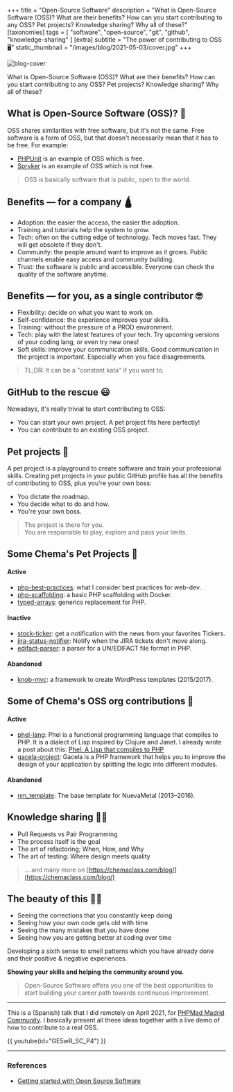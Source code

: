 +++
title = "Open-Source Software"
description = "What is Open-Source Software (OSS)? What are their benefits? How can you start contributing to any OSS? Pet projects? Knowledge sharing? Why all of these?"
[taxonomies]
tags = [ "software", "open-source", "git", "github", "knowledge-sharing" ]
[extra]
subtitle = "The power of contributing to OSS 🖥"
static_thumbnail = "/images/blog/2021-05-03/cover.jpg"
+++

![blog-cover](/images/blog/2021-05-03/cover.jpg)

What is Open-Source Software (OSS)? 
What are their benefits? 
How can you start contributing to any OSS?
Pet projects? Knowledge sharing? Why all of these?

<!-- more -->

## What is Open-Source Software (OSS)? 🤔

OSS shares similarities with free software, but it's not the same. Free software is a form of OSS, but that doesn't necessarily mean that it has to be free. For example:

- [PHPUnit](https://github.com/sebastianbergmann/phpunit/blob/master/LICENSE) is an example of OSS which is free.
- [Spryker](https://github.com/spryker/spryker-core/blob/master/LICENSE) is an example of OSS which is not free.

> OSS is basically software that is public, open to the world.

## Benefits — for a company 🛕

- Adoption: the easier the access, the easier the adoption.
- Training and tutorials help the system to grow.
- Tech: often on the cutting edge of technology.
  Tech moves fast. They will get obsolete if they don't.
- Community: the people around want to improve as it grows.
  Public channels enable easy access and community building.
- Trust: the software is public and accessible.
  Everyone can check the quality of the software anytime.

## Benefits — for you, as a single contributor 🤓

- Flexibility: decide on what you want to work on.
- Self-confidence: the experience improves your skills.
- Training: without the pressure of a PROD environment.
- Tech: play with the latest features of your tech.
  Try upcoming versions of your coding lang, or even try new ones!
- Soft skills: improve your communication skills.
  Good communication in the project is important.
  Especially when you face disagreements.

> TL;DR: It can be a "constant kata" if you want to.

## GitHub to the rescue 😃

Nowadays, it's really trivial to start contributing to OSS:
- You can start your own project. A pet project fits here perfectly!
- You can contribute to an existing OSS project.

## Pet projects 🐘

A pet project is a playground to create software and train your professional skills. Creating pet projects in your public GitHub profile has all the benefits of contributing to OSS, plus you're your own boss:
- You dictate the roadmap.
- You decide what to do and how.
- You're your own boss.

> The project is there for you. <br>
> You are responsible to play, explore and pass your limits.

## Some Chema's Pet Projects 🦣

#### Active
- [php-best-practices](https://github.com/Chemaclass/php-best-practices): what I consider best practices for web-dev.
- [php-scaffolding](https://github.com/Chemaclass/php-scaffolding): a basic PHP scaffolding with Docker.
- [typed-arrays](https://github.com/Chemaclass/typed-arrays): generics replacement for PHP.

#### Inactive

- [stock-ticker](https://github.com/Chemaclass/stock-ticker): get a notification with the news from your favorites Tickers.
- [jira-status-notifier](https://github.com/Chemaclass/JiraStatusNotifier): Notify when the JIRA tickets don't move along.
- [edifact-parser](https://github.com/Chemaclass/EdifactParser): a parser for a UN/EDIFACT file format in PHP.

#### Abandoned

- [knob-mvc](https://github.com/Chemaclass/knob-mvc): a framework to create WordPress templates (2015/2017).

## Some of Chema's OSS org contributions 🌚

#### Active

- [phel-lang](https://github.com/phel-lang/phel-lang): Phel is a functional programming language that compiles to PHP.
  It is a dialect of Lisp inspired by Clojure and Janet. I already wrote a post about
  this: [Phel: A Lisp that compiles to PHP](/blog/phel-first-release/)
- [gacela-project](https://github.com/gacela-project/gacela): Gacela is a PHP framework that helps you to improve the
  design of your application by splitting the logic into different modules.

#### Abandoned

- [nm_template](https://github.com/NuevaMetal/nm_template): The base template for NuevaMetal (2013–2016).

## Knowledge sharing ✍🏼

- Pull Requests vs Pair Programming
- The process itself is the goal
- The art of refactoring; When, How, and Why
- The art of testing: Where design meets quality

> ... and many more on [https://chemaclass.com/blog/](https://chemaclass.com/blog/)

## The beauty of this 🧑‍🎓

- Seeing the corrections that you constantly keep doing
- Seeing how your own code gets old with time
- Seeing the many mistakes that you have done
- Seeing how you are getting better at coding over time

Developing a sixth sense to smell patterns which you have already done and their positive & negative experiences.

**Showing your skills and helping the community around you.**

> Open-Source Software offers you one of the best opportunities to start building your career path towards continuous improvement.

---

This is a (Spanish) talk that I did remotely on April 2021,
for [PHPMad Madrid Community](https://www.meetup.com/phpmad/events/277733306/). I basically present all these ideas
together with a live demo of how to contribute to a real OSS.

{{ youtube(id="GE5wR_SC_P4") }}

---

### References

- [Getting started with Open Source Software](https://jesusvalerareales.medium.com/getting-started-with-open-source-software-e6c177b68b39)
